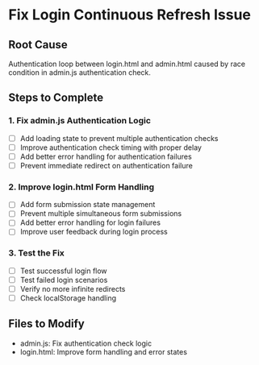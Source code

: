# Fix Login Continuous Refresh Issue

## Root Cause
Authentication loop between login.html and admin.html caused by race condition in admin.js authentication check.

## Steps to Complete

### 1. Fix admin.js Authentication Logic
- [ ] Add loading state to prevent multiple authentication checks
- [ ] Improve authentication check timing with proper delay
- [ ] Add better error handling for authentication failures
- [ ] Prevent immediate redirect on authentication failure

### 2. Improve login.html Form Handling
- [ ] Add form submission state management
- [ ] Prevent multiple simultaneous form submissions
- [ ] Add better error handling for login failures
- [ ] Improve user feedback during login process

### 3. Test the Fix
- [ ] Test successful login flow
- [ ] Test failed login scenarios
- [ ] Verify no more infinite redirects
- [ ] Check localStorage handling

## Files to Modify
- admin.js: Fix authentication check logic
- login.html: Improve form handling and error states

